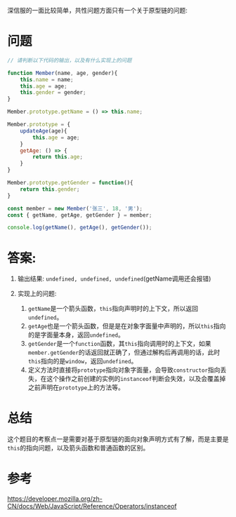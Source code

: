 深信服的一面比较简单，共性问题方面只有一个关于原型链的问题:

# 问题
```js
// 请判断以下代码的输出，以及有什么实现上的问题

function Member(name, age, gender){
    this.name = name;
    this.age = age;
    this.gender = gender;
}

Member.prototype.getName = () => this.name;

Member.prototype = {
    updateAge(age){
        this.age = age;
    }
    getAge: () => {
        return this.age;
    }
}

Member.prototype.getGender = function(){
    return this.gender;
}

const member = new Member('张三', 18, '男');
const { getName, getAge, getGender } = member;

console.log(getName(), getAge(), getGender());
```

# 答案:

1. 输出结果: `undefined, undefined, undefined`(getName调用还会报错)

2. 实现上的问题: 
    1. `getName`是一个箭头函数，`this`指向声明时的上下文，所以返回`undefined`。
    2. `getAge`也是一个箭头函数，但是是在对象字面量中声明的，所以`this`指向的是字面量本身，返回`undefined`。
    3. `getGender`是一个`function`函数，其`this`指向调用时的上下文，如果`member.getGender`的话返回就正确了，但通过解构后再调用的话，此时`this`指向的是`window`，返回`undefined`。
    4. 定义方法时直接将`prototype`指向对象字面量，会导致`constructor`指向丢失，在这个操作之前创建的实例的`instanceof`判断会失效，以及会覆盖掉之前声明在`prototype`上的方法等。


# 总结

这个题目的考察点一是需要对基于原型链的面向对象声明方式有了解，而是主要是`this`的指向问题，以及箭头函数和普通函数的区别。

# 参考
https://developer.mozilla.org/zh-CN/docs/Web/JavaScript/Reference/Operators/instanceof